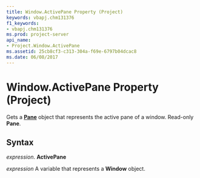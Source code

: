 ```yaml
---
title: Window.ActivePane Property (Project)
keywords: vbapj.chm131376
f1_keywords:
- vbapj.chm131376
ms.prod: project-server
api_name:
- Project.Window.ActivePane
ms.assetid: 25cb8cf3-c313-304a-f69e-6797b04dcac8
ms.date: 06/08/2017
---
```



# Window.ActivePane Property (Project)

Gets a **[Pane](pane-object-project.md)** object that represents the active pane of a window. Read-only **Pane**.


## Syntax

 _expression_. **ActivePane**

 _expression_ A variable that represents a **Window** object.


